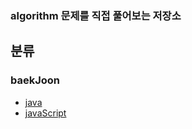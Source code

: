 ### algorithm 문제를 직접 풀어보는 저장소

## 분류
### baekJoon
- [java](https://github.com/cosre7/algorithm/tree/main/baekjoon/java)
- [javaScript](https://github.com/cosre7/algorithm/tree/main/baekjoon/javaScript)
